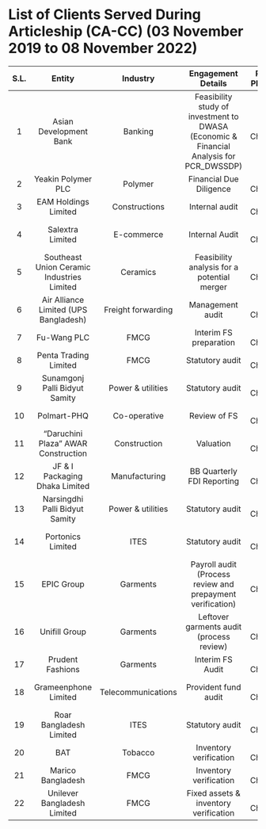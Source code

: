 # **List of Clients Served During Articleship (CA-CC) (03 November 2019 to 08 November 2022)**

|S.L.|Entity|Industry|Engagement Details|Role Played|Reporting Period|
|:-----:|:--------:|:----------------:|:-----------:|:------------:|:--------------:|
|1|Asian Development Bank|Banking|Feasibility study of investment to DWASA (Economic & Financial Analysis for PCR_DWSSDP)|In-Charge|September 2021|
|2|Yeakin Polymer PLC|Polymer|Financial Due Diligence|In-Charge|31 March 2022|
|3|EAM Holdings Limited|Constructions|Internal audit|In-Charge|Project based|
|4|Salextra Limited|E-commerce|Internal Audit|In-Charge|30 June 2020 & 2021|
|5|Southeast Union Ceramic Industries Limited|Ceramics|Feasibility analysis for a potential merger|In-Charge|30 June 2021|
|6|Air Alliance Limited (UPS Bangladesh)|Freight forwarding|Management audit|In-Charge|30 June 2021|
|7|Fu-Wang PLC|FMCG|Interim FS preparation|In-Charge|31 March 2022|
|8|Penta Trading Limited|FMCG|Statutory audit|In-Charge|30 June 2021|
|9|Sunamgonj Palli Bidyut Samity|Power & utilities|Statutory audit|In-Charge|30 June 2022|
|10|Polmart-PHQ|Co-operative|Review of FS|In-Charge|30 June 2022|
|11|“Daruchini Plaza” AWAR Construction|Construction|Valuation|In-Charge|N/A|
|12|JF & I Packaging Dhaka Limited|Manufacturing|BB Quarterly FDI Reporting|In-Charge|30 September 2022|
|13|Narsingdhi Palli Bidyut Samity|Power & utilities|Statutory audit|In-Charge|30 June 2019|
|14|Portonics Limited|ITES|Statutory audit|In-Charge|30 June 2019, & 2020|
|15|EPIC Group|Garments|Payroll audit (Process review and prepayment verification)|In-Charge|October 2019 to March 2020|
|16|Unifill Group|Garments|Leftover garments audit (process review)|In-Charge|31 December 2019|
|17|Prudent Fashions|Garments|Interim FS Audit|In-Charge|30 June 2020|
|18|Grameenphone Limited|Telecommunications|Provident fund audit|In-Charge|31 December 2019|
|19|Roar Bangladesh Limited|ITES|Statutory audit|In-Charge|30 June 2020|
|20|BAT|Tobacco|Inventory verification|In-Charge|Monthly|
|21|Marico Bangladesh|FMCG|Inventory verification|In-Charge|Monthly|
|22|Unilever Bangladesh Limited|FMCG|Fixed assets & inventory verification|In-Charge|Monthly|
